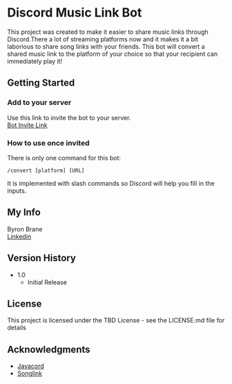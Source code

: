 # Discord Music Link Bot

This project was created to make it easier to share music links through Discord.There a lot of streaming platforms now and it makes it a bit laborious to share song links with your friends. This bot will convert a shared music link to the platform of your choice so that your recipient can immediately play it!

## Getting Started

### Add to your server

Use this link to invite the bot to your server.  
[Bot Invite Link](https://discord.com/oauth2/authorize?client_id=950171115270070312&scope=applications.commands%20bot&permissions=0)

### How to use once invited

There is only one command for this bot:
```
/convert [platform] [URL]
```
It is implemented with slash commands so Discord will help you fill in the inputs.

## My Info

Byron Brane  
[Linkedin](https://www.linkedin.com/in/byronbrane/)

## Version History

* 1.0
    * Initial Release

## License

This project is licensed under the TBD License - see the LICENSE.md file for details

## Acknowledgments

* [Javacord](https://github.com/Javacord/Javacord)
* [Songlink](https://odesli.co/)
